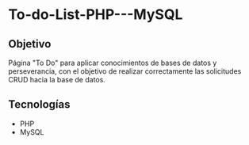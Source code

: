 # To-do-List-PHP---MySQL

<h2>Objetivo</h2>

<p>Página "To Do" para aplicar conocimientos de bases de datos y perseverancia, con el objetivo de realizar correctamente las solicitudes CRUD hacia la base de datos.</p>

<h2>Tecnologías</h2>
<ul>
<li>PHP</li>
<li>MySQL</li>
</ul>
